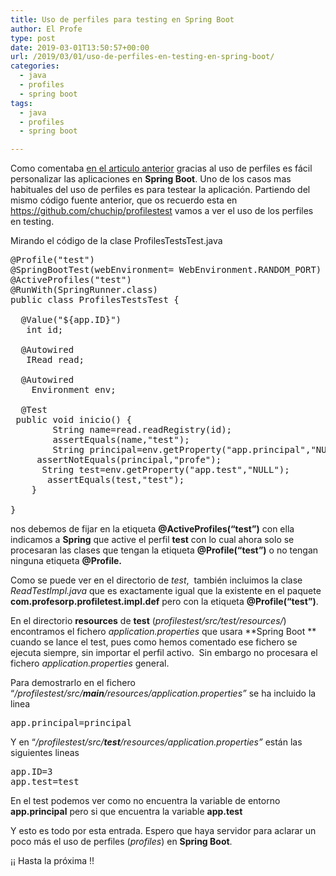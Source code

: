 ```yaml
---
title: Uso de perfiles para testing en Spring Boot
author: El Profe
type: post
date: 2019-03-01T13:50:57+00:00
url: /2019/03/01/uso-de-perfiles-en-testing-en-spring-boot/
categories:
  - java
  - profiles
  - spring boot
tags:
  - java
  - profiles
  - spring boot

---
```

Como comentaba [en el articulo anterior][1] gracias al uso de perfiles es fácil personalizar las aplicaciones en **Spring Boot**. <!--more--> 
Uno de los casos mas habituales del uso de perfiles es para testear la aplicación. Partiendo del mismo código fuente anterior, que os recuerdo esta en <https://github.com/chuchip/profilestest> vamos a ver el uso de los perfiles en testing.



Mirando el código de la clase ProfilesTestsTest.java

<pre>@Profile("test")<br />@SpringBootTest(webEnvironment= WebEnvironment.RANDOM_PORT)<br />@ActiveProfiles("test")<br />@RunWith(SpringRunner.class)<br />public class ProfilesTestsTest {<br />	<br />	@Value("${app.ID}")<br />	int id;<br />	<br />	@Autowired <br />	IRead read;<br />	<br />	@Autowired<br />	Environment env;<br />	<br />	@Test<br />	public void inicio() {<br />		String name=read.readRegistry(id);<br />		assertEquals(name,"test");<br />		String principal=env.getProperty("app.principal","NULL");<br />		assertNotEquals(principal,"profe"); <br />		String test=env.getProperty("app.test","NULL");<br />		assertEquals(test,"test");<br />	}<br /><br />}</pre>

nos debemos de fijar en la etiqueta **@ActiveProfiles(&#8220;test&#8221;)** con ella indicamos a **Spring** que active el perfil **test** con lo cual ahora solo se procesaran las clases que tengan la etiqueta **@Profile(&#8220;test&#8221;)** o no tengan ninguna etiqueta **@Profile.**

Como se puede ver en el directorio de _test_,  también incluimos la clase _ReadTestImpl.java_ que es exactamente igual que la existente en el paquete **com.profesorp.profiletest.impl.def** pero con la etiqueta **@Profile(&#8220;test&#8221;)**.

En el directorio **resources** de **test** (_profilestest/src/test/resources/_) encontramos el fichero _application.properties_ que usara **Spring Boot ** cuando se lance el test, pues como hemos comentado ese fichero se ejecuta siempre, sin importar el perfil activo.  Sin embargo no procesara el fichero _application.properties_ general.

Para demostrarlo en el fichero &#8220;_/profilestest/src/**main**/resources/application.properties&#8221;_ se ha incluido la linea

<pre>app.principal=principal</pre>

Y en &#8220;_/profilestest/src/**test**/resources/application.properties&#8221;_ están las siguientes lineas

<pre>app.ID=3<br />app.test=test</pre>

En el test podemos ver como no encuentra la variable de entorno **app.principal** pero si que encuentra la variable **app.test**

Y esto es todo por esta entrada. Espero que haya servidor para aclarar un poco más el uso de perfiles (_profiles_) en **Spring Boot**.

¡¡ Hasta la próxima !!

 [1]: /2019/02/28/perfiles-en-spring-boot/